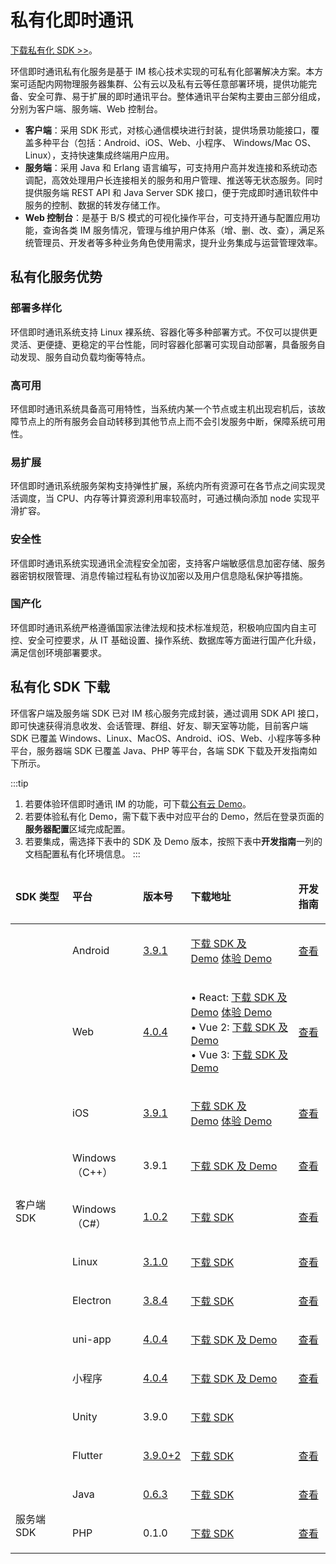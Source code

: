 ﻿# 私有化即时通讯

<Toc />

[下载私有化 SDK >>](#私有化-sdk-下载)。

环信即时通讯私有化服务是基于 IM 核心技术实现的可私有化部署解决方案。本方案可适配内网物理服务器集群、公有云以及私有云等任意部署环境，提供功能完备、安全可靠、易于扩展的即时通讯平台。整体通讯平台架构主要由三部分组成，分别为客户端、服务端、Web 控制台。

- **客户端**：采用 SDK 形式，对核心通信模块进行封装，提供场景功能接口，覆盖多种平台（包括：Android、iOS、Web、小程序、 Windows/Mac OS、Linux），支持快速集成终端用户应用。
- **服务端**：采用 Java 和 Erlang 语言编写，可支持用户高并发连接和系统动态调配，高效处理用户长连接相关的服务和用户管理、推送等无状态服务。同时提供服务端 REST API 和 Java Server SDK 接口，便于完成即时通讯软件中服务的控制、数据的转发存储工作。
- **Web 控制台**：是基于 B/S 模式的可视化操作平台，可支持开通与配置应用功能，查询各类 IM 服务情况，管理与维护用户体系（增、删、改、查），满足系统管理员、开发者等多种业务角色使用需求，提升业务集成与运营管理效率。

## 私有化服务优势

### 部署多样化

环信即时通讯系统支持 Linux 裸系统、容器化等多种部署方式。不仅可以提供更灵活、更便捷、更稳定的平台性能，同时容器化部署可实现自动部署，具备服务自动发现、服务自动负载均衡等特点。

### 高可用

环信即时通讯系统具备高可用特性，当系统内某一个节点或主机出现宕机后，该故障节点上的所有服务会自动转移到其他节点上而不会引发服务中断，保障系统可用性。

### 易扩展

环信即时通讯系统服务架构支持弹性扩展，系统内所有资源可在各节点之间实现灵活调度，当 CPU、内存等计算资源利用率较高时，可通过横向添加 node 实现平滑扩容。

### 安全性

环信即时通讯系统实现通讯全流程安全加密，支持客户端敏感信息加密存储、服务器密钥权限管理、消息传输过程私有协议加密以及用户信息隐私保护等措施。

### 国产化

环信即时通讯系统严格遵循国家法律法规和技术标准规范，积极响应国内自主可控、安全可控要求，从 IT 基础设置、操作系统、数据库等方面进行国产化升级，满足信创环境部署要求。

## 私有化 SDK 下载

环信客户端及服务端 SDK 已对 IM 核心服务完成封装，通过调用 SDK API 接口，即可快速获得消息收发、会话管理、群组、好友、聊天室等功能，目前客户端 SDK 已覆盖 Windows、Linux、MacOS、Android、iOS、Web、小程序等多种平台，服务器端 SDK 已覆盖 Java、PHP 等平台，各端 SDK 下载及开发指南如下所示。

:::tip

1. 若要体验环信即时通讯 IM 的功能，可下载[公有云 Demo](https://www.easemob.com/download/demo)。
2. 若要体验私有化 Demo，需下载下表中对应平台的 Demo，然后在登录页面的**服务器配置**区域完成配置。
3. 若要集成，需选择下表中的 SDK 及 Demo 版本，按照下表中**开发指南**一列的文档配置私有化环境信息。
   :::

<table>
<thead>
<tr>
<td width="75">
<p><strong>SDK </strong><strong>类型</strong></p>
</td>
<td width="97">
<p><strong>平台</strong></p>
</td>
<td>
<p><strong>版本号</strong></p>
</td>
<td>
<p><strong>下载地址</strong></p>
</td>
<td>
<p><strong>开发指南</strong></p>
</td>
</tr>
</thead>
<tbody>
<tr>
<td rowspan="11" width="75">
<p>&nbsp;</p>
<p>客户端 SDK</p>
</td>
<td width="97">
<p>Android</p>
</td>
<td>
<p><a href="http://docs-im-beta.easemob.com/document/android/releasenote.html#%E7%89%88%E6%9C%AC-v3-9-1-2022-4-19">3.9.1</a></p>
</td>
<td>
<p><a href="https://downloadsdk.easemob.com/downloads/easemob-sdk-3.9.1.zip">下载 SDK 及 Demo</a>&nbsp;<a href="https://downloadsdk.easemob.com/downloads/imsdkdemo_android-3.9.1.apk">体验 Demo</a></p>
</td>
<td>
<p><a href="http://docs-im-beta.easemob.com/document/android/privatecloud.html">查看</a></p>
</td>
</tr>
<tr>
<td width="97">
<p>Web</p>
</td>
<td>
<p><a href="http://docs-im-beta.easemob.com/document/web/releasenote.html#%E7%89%88%E6%9C%AC-v4-0-4-2022-4-19">4.0.4</a></p>
</td>
<td>
<p>&bull; React:&nbsp;<a href="https://download-sdk.oss-cn-beijing.aliyuncs.com/zq/private-demo-20230104.zip">下载 SDK 及 Demo</a>&nbsp;<a href="https://zq-im-management-hsb.easemob.com/">体验 Demo</a><br /> &bull; Vue 2:&nbsp;<a href="https://download-sdk.oss-cn-beijing.aliyuncs.com/zq/private-vue2-20230104.zip">下载 SDK 及 Demo</a><br /> &bull; Vue 3:&nbsp;<a href="https://download-sdk.oss-cn-beijing.aliyuncs.com/zq/private-vue3-20230104.zip">下载 SDK 及 Demo</a></p>
</td>
<td>
<p><a href="http://docs-im-beta.easemob.com/document/web/privatecloud.html">查看</a></p>
</td>
</tr>
<tr>
<td width="97">
<p>iOS</p>
</td>
<td>
<p><a href="http://docs-im-beta.easemob.com/document/ios/releasenote.html#%E7%89%88%E6%9C%AC-v3-9-1-2022-4-19">3.9.1</a></p>
</td>
<td>
<p><a href="https://downloadsdk.easemob.com/downloads/iOS_IM_SDK_V3.9.1.zip">下载 SDK 及 Demo</a>&nbsp;<a href="https://www.pgyer.com/2XKY">体验 Demo</a></p>
</td>
<td>
<p><a href="http://docs-im-beta.easemob.com/document/ios/privatecloud.html">查看</a></p>
</td>
</tr>
<tr>
<td width="97">
<p>Windows（C++）</p>
</td>
<td>
<p>3.9.1</p>
</td>
<td>
<p><a href="https://gitee.com/liyuzhao/im-cpp-demo">下载 SDK 及 Demo</a></p>
</td>
<td>
<p><a href="https://gitee.com/liyuzhao/im-cpp-demo/tree/master/docs">查看</a></p>
</td>
</tr>
<tr>
<td width="97">
<p>Windows（C#）</p>
</td>
<td>
<p><a href="http://docs-im-beta.easemob.com/document/windows/releasenote.html#%E7%89%88%E6%9C%AC-v1-0-2-1-2022-06-22">1.0.2</a></p>
</td>
<td>
<p><a href="https://downloadsdk.easemob.com/downloads/SDK/WinSDK/agora_chat_sdk.1.0.2-beta.nupkg">下载 SDK</a></p>
</td>
<td>
<p><a href="http://docs-im-beta.easemob.com/document/windows/quickstart.html">查看</a></p>
</td>
</tr>
<tr>
<td width="97">
<p>Linux</p>
</td>
<td>
<p><a href="https://docs-im.easemob.com/im/linux/releasenote">3.1.0</a></p>
</td>
<td>
<p><a href="https://downloadsdk.easemob.com/downloads/linux_IM_SDK_V3.1.0_r1.zip">下载 SDK</a></p>
</td>
<td>
<p><a href="https://docs-im.easemob.com/im/linux/integration">查看</a></p>
</td>
</tr>
<tr>
<td width="97">
<p>Electron</p>
</td>
<td>
<p><a href="https://docs-im.easemob.com/im/pc/log/releasenote#%E7%89%88%E6%9C%AC_v384_2021-12-09">3.8.4</a></p>
</td>
<td>
<p><a href="https://download-sdk.oss-cn-beijing.aliyuncs.com/downloads/Desktop_IM_SDK_3.8.4.zip">下载 SDK</a></p>
</td>
<td>
<p><a href="https://docs-im.easemob.com/im/pc/intro/integration">查看</a></p>
</td>
</tr>
<tr>
<td width="97">
<p>uni-app</p>
</td>
<td>
<p><a href="https://docs-im.easemob.com/im/applet/releasenote#%E7%89%88%E6%9C%AC_v404_dev_2022-4-19">4.0.4</a></p>
</td>
<td>
<p><a href="https://github.com/easemob/webim-uniapp-demo/releases/tag/4.0.4">下载 SDK 及 Demo</a></p>
</td>
<td>
<p><a href="https://docs-im.easemob.com/im/applet/uniapp">查看</a></p>
</td>
</tr>
<tr>
<td width="97">
<p>小程序</p>
</td>
<td>
<p><a href="https://docs-im.easemob.com/im/applet/releasenote#%E7%89%88%E6%9C%AC_v404_dev_2022-4-19">4.0.4</a></p>
</td>
<td>
<p><a href="https://github.com/easemob/webim-uniapp-demo/releases/tag/4.0.4">下载 SDK 及 Demo</a></p>
</td>
<td>
<p><a href="https://docs-im.easemob.com/im/applet/wechat">查看</a></p>
</td>
</tr>
<tr>
<td width="97">
<p>Unity</p>
</td>
<td>
<p>3.9.0</p>
</td>
<td>
<p><a href="https://downloadsdk.easemob.com/downloads/SDK/Unity/im_unity_sdk_3_9_0.unitypackage">下载 SDK</a></p>
</td>
<td>&nbsp;</td>
</tr>
<tr>
<td width="97">
<p>Flutter</p>
</td>
<td>
<p><a href="https://pub.flutter-io.cn/packages/im_flutter_sdk/changelog#3902">3.9.0+2</a></p>
</td>
<td>
<p><a href="https://pub.flutter-io.cn/packages/im_flutter_sdk/versions/3.9.0+2">下载 SDK</a></p>
</td>
<td>
<p><a href="http://docs-im-beta.easemob.com/document/flutter/quickstart.html">查看</a></p>
</td>
</tr>
<tr>
<td rowspan="2" width="75">
<p>&nbsp;</p>
<p>服务端 SDK</p>
</td>
<td width="97">
<p>Java</p>
</td>
<td>
<p><a href="https://docs-im.easemob.com/im/server/ready/releasenote">0.6.3</a></p>
</td>
<td>
<p><a href="https://github.com/easemob/easemob-im-server-sdk">下载 SDK</a></p>
</td>
<td>
<p><a href="http://docs-im-beta.easemob.com/document/server-side/java_server_sdk.html">查看</a></p>
</td>
</tr>
<tr>
<td width="97">
<p>PHP</p>
</td>
<td>
<p>0.1.0</p>
</td>
<td>
<p><a href="https://github.com/easemob/im-php-server-sdk">下载 SDK</a></p>
</td>
<td>
<p><a href="http://docs-im-beta.easemob.com/document/server-side/php_server_sdk.html">查看</a></p>
</td>
</tr>
</tbody>
</table>
